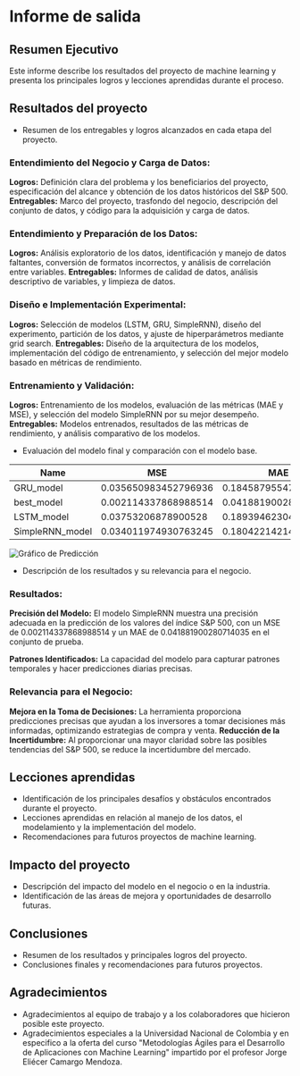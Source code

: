 # Informe de salida

## Resumen Ejecutivo

Este informe describe los resultados del proyecto de machine learning y presenta los principales logros y lecciones aprendidas durante el proceso.

## Resultados del proyecto

- Resumen de los entregables y logros alcanzados en cada etapa del proyecto.

### **Entendimiento del Negocio y Carga de Datos:**

**Logros:** Definición clara del problema y los beneficiarios del proyecto, especificación del alcance y obtención de los datos históricos del S&P 500.
**Entregables:** Marco del proyecto, trasfondo del negocio, descripción del conjunto de datos, y código para la adquisición y carga de datos.

### **Entendimiento y Preparación de los Datos:**

**Logros:** Análisis exploratorio de los datos, identificación y manejo de datos faltantes, conversión de formatos incorrectos, y análisis de correlación entre variables.
**Entregables:** Informes de calidad de datos, análisis descriptivo de variables, y limpieza de datos.

### **Diseño e Implementación Experimental:**

**Logros:** Selección de modelos (LSTM, GRU, SimpleRNN), diseño del experimento, partición de los datos, y ajuste de hiperparámetros mediante grid search.
**Entregables:** Diseño de la arquitectura de los modelos, implementación del código de entrenamiento, y selección del mejor modelo basado en métricas de rendimiento.

### **Entrenamiento y Validación:**

**Logros:** Entrenamiento de los modelos, evaluación de las métricas (MAE y MSE), y selección del modelo SimpleRNN por su mejor desempeño.
**Entregables:** Modelos entrenados, resultados de las métricas de rendimiento, y análisis comparativo de los modelos.

- Evaluación del modelo final y comparación con el modelo base.

| Name             | MSE                | MAE                |
|------------------|--------------------|--------------------|
| GRU_model        | 0.035650983452796936 | 0.18458795547485352 |
| best_model       | 0.002114337868988514 | 0.041881900280714035 |
| LSTM_model       | 0.03753206878900528  | 0.18939462304115295 |
| SimpleRNN_model  | 0.034011974930763245 | 0.18042214214801788 |

![Gráfico de Predicción](../scripts/evaluation/predict.png)

- Descripción de los resultados y su relevancia para el negocio.

### **Resultados:**

**Precisión del Modelo:** El modelo SimpleRNN muestra una precisión adecuada en la predicción de los valores del índice S&P 500, con un MSE de 0.002114337868988514 y un MAE de 0.041881900280714035 en el conjunto de prueba.

**Patrones Identificados:** La capacidad del modelo para capturar patrones temporales y hacer predicciones diarias precisas.

### **Relevancia para el Negocio:**

**Mejora en la Toma de Decisiones:** La herramienta proporciona predicciones precisas que ayudan a los inversores a tomar decisiones más informadas, optimizando estrategias de compra y venta.
**Reducción de la Incertidumbre:** Al proporcionar una mayor claridad sobre las posibles tendencias del S&P 500, se reduce la incertidumbre del mercado.

## Lecciones aprendidas

- Identificación de los principales desafíos y obstáculos encontrados durante el proyecto.
- Lecciones aprendidas en relación al manejo de los datos, el modelamiento y la implementación del modelo.
- Recomendaciones para futuros proyectos de machine learning.

## Impacto del proyecto

- Descripción del impacto del modelo en el negocio o en la industria.
- Identificación de las áreas de mejora y oportunidades de desarrollo futuras.

## Conclusiones

- Resumen de los resultados y principales logros del proyecto.
- Conclusiones finales y recomendaciones para futuros proyectos.

## Agradecimientos

- Agradecimientos al equipo de trabajo y a los colaboradores que hicieron posible este proyecto.
- Agradecimientos especiales a la Universidad Nacional de Colombia y en especifico a la oferta del curso "Metodologías Ágiles para el Desarrollo de Aplicaciones con Machine Learning" impartido por el profesor Jorge Eliécer Camargo Mendoza.
